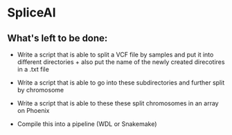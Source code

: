 # SpliceAI

## What's left to be done:

* Write a script that is able to split a VCF file by samples and put it into different directories + also put the name of the newly created direcotires in a .txt file

* Write a script that is able to go into these subdirectories and further split by chromosome 

* Write a script that is able to these these split chromosomes in an array on Phoenix 

* Compile this into a pipeline (WDL or Snakemake)

